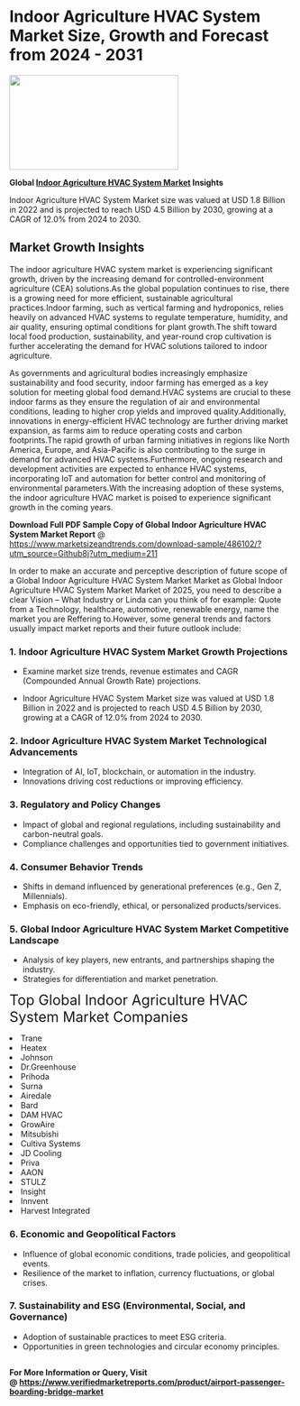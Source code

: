 <H1>Indoor Agriculture HVAC System Market Size, Growth and Forecast from 2024 - 2031</H1><img class="aligncenter size-medium wp-image-584254" src="https://thirdeyenews.in/wp-content/uploads/2024/09/Global-Market-Research-300x168.jpeg" alt="" width="300" height="168" /><p><strong>Global&nbsp;<a href="https://www.marketsizeandtrends.com/download-sample/486102/?utm_source=Github8j?utm_medium=211">Indoor Agriculture HVAC System Market</a> Insights</strong></p><p>Indoor Agriculture HVAC System Market size was valued at USD 1.8 Billion in 2022 and is projected to reach USD 4.5 Billion by 2030, growing at a CAGR of 12.0% from 2024 to 2030.</p><p><h2>Market Growth Insights</h2> <p>The indoor agriculture HVAC system market is experiencing significant growth, driven by the increasing demand for controlled-environment agriculture (CEA) solutions.As the global population continues to rise, there is a growing need for more efficient, sustainable agricultural practices.Indoor farming, such as vertical farming and hydroponics, relies heavily on advanced HVAC systems to regulate temperature, humidity, and air quality, ensuring optimal conditions for plant growth.The shift toward local food production, sustainability, and year-round crop cultivation is further accelerating the demand for HVAC solutions tailored to indoor agriculture.</p> <p>As governments and agricultural bodies increasingly emphasize sustainability and food security, indoor farming has emerged as a key solution for meeting global food demand.HVAC systems are crucial to these indoor farms as they ensure the regulation of air and environmental conditions, leading to higher crop yields and improved quality.Additionally, innovations in energy-efficient HVAC technology are further driving market expansion, as farms aim to reduce operating costs and carbon footprints.The rapid growth of urban farming initiatives in regions like North America, Europe, and Asia-Pacific is also contributing to the surge in demand for advanced HVAC systems.Furthermore, ongoing research and development activities are expected to enhance HVAC systems, incorporating IoT and automation for better control and monitoring of environmental parameters.With the increasing adoption of these systems, the indoor agriculture HVAC market is poised to experience significant growth in the coming years.</p> <p><span class=""><strong>Download Full PDF Sample Copy of Global Indoor Agriculture HVAC System Market Report</strong> @ <a href="https://www.marketsizeandtrends.com/download-sample/486102/?utm_source=Github8j?utm_medium=211" target="_blank">https://www.marketsizeandtrends.com/download-sample/486102/?utm_source=Github8j?utm_medium=211</a></span></p><p>In order to make an accurate and perceptive description of future scope of a Global&nbsp;Indoor Agriculture HVAC System Market Market as Global&nbsp;Indoor Agriculture HVAC System Market Market of 2025, you need to describe a clear Vision &ndash; What Industry or Linda can you think of for example: Quote from a Technology, healthcare, automotive, renewable energy, name the market you are Reffering to.However, some general trends and factors usually impact market reports and their future outlook include:</p><h3>1.&nbsp;<strong>Indoor Agriculture HVAC System Market Growth Projections</strong></h3><ul><li>Examine market size trends, revenue estimates and CAGR (Compounded Annual Growth Rate) projections.</li><li><p>Indoor Agriculture HVAC System Market size was valued at USD 1.8 Billion in 2022 and is projected to reach USD 4.5 Billion by 2030, growing at a CAGR of 12.0% from 2024 to 2030.</p></li></ul><h3>2.&nbsp;<strong>Indoor Agriculture HVAC System Market Technological Advancements</strong></h3><ul><li>Integration of AI, IoT, blockchain, or automation in the industry.</li><li>Innovations driving cost reductions or improving efficiency.</li></ul><h3>3.&nbsp;<strong>Regulatory and Policy Changes</strong></h3><ul><li>Impact of global and regional regulations, including sustainability and carbon-neutral goals.</li><li>Compliance challenges and opportunities tied to government initiatives.</li></ul><h3>4.&nbsp;<strong>Consumer Behavior Trends</strong></h3><ul><li>Shifts in demand influenced by generational preferences (e.g., Gen Z, Millennials).</li><li>Emphasis on eco-friendly, ethical, or personalized products/services.</li></ul><h3>5.&nbsp;<strong>Global Indoor Agriculture HVAC System Market Competitive Landscape</strong></h3><ul><li>Analysis of key players, new entrants, and partnerships shaping the industry.</li><li>Strategies for differentiation and market penetration.</li></ul><p data-pm-slice="1 1 []"><span style="color: inherit; font-family: inherit; font-size: 25px;">Top Global Indoor Agriculture HVAC System Market Companies</span></p><div class="" data-test-id=""><p><li>Trane</li><li> Heatex</li><li> Johnson</li><li> Dr.Greenhouse</li><li> Prihoda</li><li> Surna</li><li> Airedale</li><li> Bard</li><li> DAM HVAC</li><li> GrowAire</li><li> Mitsubishi</li><li> Cultiva Systems</li><li> JD Cooling</li><li> Priva</li><li> AAON</li><li> STULZ</li><li> Insight</li><li> Innvent</li><li> Harvest Integrated</li></p></div><h3>6.&nbsp;<strong>Economic and Geopolitical Factors</strong></h3><ul><li>Influence of global economic conditions, trade policies, and geopolitical events.</li><li>Resilience of the market to inflation, currency fluctuations, or global crises.</li></ul><h3>7.&nbsp;<strong>Sustainability and ESG (Environmental, Social, and Governance)</strong></h3><ul><li>Adoption of sustainable practices to meet ESG criteria.</li><li>Opportunities in green technologies and circular economy principles.</li></ul><h2><strong style="font-size: 14px;">For More Information or Query, Visit @&nbsp;</strong><a style="background-color: #ffffff; font-size: 14px;" href="https://www.marketsizeandtrends.com/report/indoor-agriculture-hvac-system-market/" target="_blank">https://www.verifiedmarketreports.com/product/airport-passenger-boarding-bridge-market</a></h2>